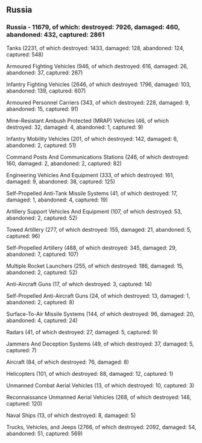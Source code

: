 
 
 ## Russia
 
 ### Russia - 11679, of which: destroyed: 7926, damaged: 460, abandoned: 432, captured: 2861

 

 

 Tanks (2231, of which destroyed: 1433, damaged: 128, abandoned: 124, captured: 548)

 Armoured Fighting Vehicles (946, of which destroyed: 616, damaged: 26, abandoned: 37, captured: 267)

 Infantry Fighting Vehicles (2646, of which destroyed: 1796, damaged: 103, abandoned: 139, captured: 607)

 Armoured Personnel Carriers (343, of which destroyed: 228, damaged: 9, abandoned: 15, captured: 91)

 Mine-Resistant Ambush Protected (MRAP) Vehicles (46, of which destroyed: 32, damaged: 4, abandoned: 1, captured: 9)

 Infantry Mobility Vehicles (201, of which destroyed: 142, damaged: 6, abandoned: 2, captured: 51)

 Command Posts And Communications Stations (246, of which destroyed: 160, damaged: 2, abandoned: 2, captured: 82)

 Engineering Vehicles And Equipment (333, of which destroyed: 161, damaged: 9, abandoned: 38, captured: 125)

 Self-Propelled Anti-Tank Missile Systems (41, of which destroyed: 17, damaged: 1, abandoned: 4, captured: 19)

 Artillery Support Vehicles And Equipment (107, of which destroyed: 53, abandoned: 2, captured: 52)

 Towed Artillery (277, of which destroyed: 155, damaged: 21, abandoned: 5, captured: 96)

 Self-Propelled Artillery (488, of which destroyed: 345, damaged: 29, abandoned: 7, captured: 107)

 Multiple Rocket Launchers (255, of which destroyed: 186, damaged: 15, abandoned: 2, captured: 52)

 Anti-Aircraft Guns (17, of which destroyed: 3, captured: 14)

 Self-Propelled Anti-Aircraft Guns (24, of which destroyed: 13, damaged: 1, abandoned: 2, captured: 8)

 Surface-To-Air Missile Systems (144, of which destroyed: 96, damaged: 20, abandoned: 4, captured: 24)

 Radars (41, of which destroyed: 27, damaged: 5, captured: 9)

 Jammers And Deception Systems (49, of which destroyed: 37, damaged: 5, captured: 7)

 Aircraft (84, of which destroyed: 76, damaged: 8)

 Helicopters (101, of which destroyed: 88, damaged: 12, captured: 1)

 Unmanned Combat Aerial Vehicles (13, of which destroyed: 10, captured: 3)

 Reconnaissance Unmanned Aerial Vehicles (268, of which destroyed: 148, captured: 120)

 Naval Ships (13, of which destroyed: 8, damaged: 5)

 Trucks, Vehicles, and Jeeps (2766, of which destroyed: 2092, damaged: 54, abandoned: 51, captured: 569)

